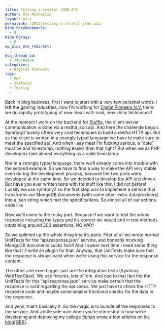 ```yaml
---
title: Testing a restful JSON API
author: Ole Michaelis
layout: post
permalink: /2012/testing-a-restful-json-api/
Hide SexyBookmarks:
  - 0
Hide OgTags:
  - 0
wp_plus_one_redirect:
  -
dsq_thread_id:
  - 746780430
categories:
  - Digital Pioneers
tags:
  - PHP
  - Symfony2
  - Testing
---
```


Back in blog business, first I want to start with a very few personal words. I left the gaming industries, now I’m working for [Digital Pioneers N.V.][1] there we do rapidly prototyping of new ideas with cool, new shiny techniques!

 [1]: http://www.digitalpioneers.de

At the moment I work on the backend for [Stuffle][2], the client-server communication is done via a restful json api. And here the challende begun. Symfony2 luckily offers very cool techniques to build a restful HTTP api. But as the client is written in a strongly typed language we have to make sure to meet the specified api. And when I say meet I’m fucking serious, a “date” must be and timestamp, nothing easier then that right? But when we as PHP developers take almost everything as a valid timestamp:

 [2]: http://signup.stuffle.it/



Nor in a strongly typed language, there we’ll already come into trouble with the second example. So we have to find a way to make the API very stable even during the development process, because the two parts were developed at the same time. So we decided to develop the API test driven. But have you ever written tests with for stuff like this, I did not before! Luckily we use symfony2 so the first step was to implement a service that transfroms our MongoDB documents (with some other extra dataproviders) into a json string which met the specifications. So almost all of our actions ends like

Now we’ll come to the tricky part. Because if we want to test the whole response including the types and it’s correct we would end in test methods containing around 200 assertions. NO WAY!

So we splinted up the whole thing into it’s parts. First of all we wrote normal UnitTests for the “api.response.json” service, and honestly mocking MongoDB documents sucks hard! And I swear next time I need some thing like that I’ll write an plugin for that. Anyway, that UnitTests make sure that the response is always valid when we’re using this service for the response content.

The other and even bigger part are the integration tests (Symfony WebTestCase). We use fixtures, lots of ‘em. And due to that fact the the UnitTests for this “api.response.json” service make certain that the response is valid regarding the api specs. We just have to check the HTTP response code and maybe some smaller fractional checks for the data in the response.

And yeha, that’s basically it. So the magic is to bundle all the responses to the service. And a little side note when you’re interested in how we’re developing and deploying my college [florian][3] wrote a few articles on [his blog[GER]][4].

 [3]: https://twitter.com/#!/fholzhauer
 [4]: http://fh.vc/


